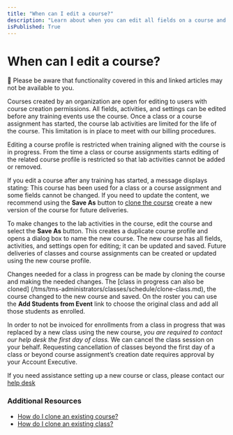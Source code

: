 ```yaml
---
title: "When can I edit a course?"
description: "Learn about when you can edit all fields on a course and editing restrictions in place for courses. Information is also available on cloning a course to use for upcoming training and support for courses used in a class that is in progress."
isPublished: True
---
```


# When can I edit a course?

:small_blue_diamond: Please be aware that functionality covered in this and linked articles may not be available to you.

Courses created by an organization are open for editing to users with course creation permissions. All fields, activities, and settings can be edited before any training events use the course. Once a class or a course assignment has started, the course lab activities are limited for the life of the course. This limitation is in place to meet with our billing procedures.

Editing a course profile is restricted when training aligned with the course is in progress. From the time a class or course assignments starts editing of the related course profile is restricted so that lab activities cannot be added or removed.

If you edit a course after any training has started, a message displays stating: This course has been used for a class or a course assignment and some fields cannot be changed. If you need to update the content, we recommend using the **Save As** button to [clone the course](/tms/tms-administratots/courses-and-activities/overall/clone-course.md) create a new version of the course for future deliveries.

To make changes to the lab activities in the course, edit the course and select the **Save As** button. This creates a duplicate course profile and opens a dialog box to name the new course. The new course has all fields, activities, and settings open for editing; it can be updated and saved. Future deliveries of classes and course assignments can be created or updated using the new course profile.

Changes needed for a class in progress can be made by cloning the course and making the needed changes. The [class in progress can also be cloned] (/tms/tms-administrators/classes/schedule/clone-class.md), the course changed to the new course and saved. On the roster you can use the **Add Students from Event** link to choose the original class and add all those students as enrolled. 

In order to not be invoiced for enrollments from a class in progress that was replaced by a new class using the new course, _you are required to contact our help desk the first day of class._ We can cancel the class session on your behalf. Requesting cancellation of classes beyond the first day of a class or beyond course assignment’s creation date requires approval by your Account Executive.

If you need assistance setting up a new course or class, please contact our [help desk](http://www.learnondemandsystems.com/customer-support/)

### Additional Resources

- [How do I clone an existing course?](/tms/tms-administrators/courses-and-activities/overall/clone-course.md)
- [How do I clone an existing class?](/tms/tms-administrators/classes/schedule/clone-class.md)



